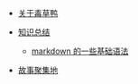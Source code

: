 - [关于毒草鸭](/)

- [知识总结](docs/knowledges)

  - [markdown 的一些基础语法](docs/knowledge/markdown)

- [故事聚集地](docs/stories)
